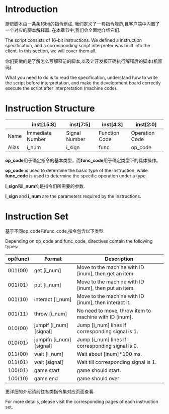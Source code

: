 # Introduction

厨房脚本由一条条16bit的指令组成. 我们定义了一套指令规范,且客户端中内置了一个对应的脚本解释器. 
在本章节中,我们会全面地介绍它们.

The script consists of 16-bit instructions. We defined a instruction specification, and a corresponding script interpreter was built into the client.
In this section, we will cover them all.

你们要做的是了解怎么写解释前的脚本,以及让开发板正确执行解释后的脚本(机器码).

What you need to do is to read the specification, understand how to write the script before interpretation, and make the development board correctly execute the script after interpretation (machine code).


# Instruction Structure

|      | inst[15:8] | inst[7:5] | inst[4:3] | inst[2:0] |
|------|-------|----------|--------|----|
|Name  | Immediate Number| Signal Number | Function Code |Operation Code |
|Alias  | i_num | i_sign | func | op_code |


**op_code**用于确定指令的基本类型，而**func_code**用于确定类型下的具体操作。

**op_code** is used to determine the basic type of the instruction, while **func_code** is used to determine the specific operation under a type.

**i_sign**和**i_num**均是指令们所需要的参数.

**i_sign** and **i_num** are the parameters required by the instructions.


# Instruction Set
基于不同op_code和func_code,指令包含以下类型:

Depending on op_code and func_code, directives contain the following types:

| op(func) | Format | Description|
|------|-------|----------|
| 001(00) | get [i_num] | Move to the machine with ID [inum], then get an item.|
| 001(01) | put [i_num] | Move to the machine with ID [inum], then put an item.|
| 001(10) | interact [i_num] | Move to the machine with ID [inum], then interact it.|
| 001(11) | throw [i_num] | No need to move, throw item to machine with ID [inum].|
| 010(00) | jumpif [i_num] [signal] | Jump [i_num] lines if corresponding signal is 1.|
| 010(01) | jumpifn [i_num] [signal] | Jump [i_num] lines if corresponding signal is 0.|
| 011(00) | wait [i_num] | Wait about [inum]*100 ms.|
| 011(01) | wait [signal] | Wait till corresponding signal is 1.|
| 100(01) | game start | game should start.|
| 100(10) | game end | game should over.|

更详细的介绍请前往各类指令集对应页面查看.

For more details, please visit the corresponding pages of each instruction set.



